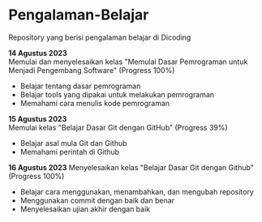 # Pengalaman-Belajar
Repository yang berisi pengalaman belajar di Dicoding

**14 Agustus 2023**  
Memulai dan menyelesaikan kelas "Memulai Dasar Pemrograman untuk Menjadi Pengembang Software" (Progress 100%)
  - Belajar tentang dasar pemrograman
  - Belajar tools yang dipakai untuk melakukan pemrograman
  - Memahami cara menulis kode pemrograman

**15 Agustus 2023**  
Memulai kelas "Belajar Dasar Git dengan GitHub" (Progress 39%)
  - Belajar asal mula Git dan Github
  - Memahami perintah di Github

**16 Agustus 2023**
Menyelesaikan kelas "Belajar Dasar Git dengan Github" (Progress 100%)
  - Belajar cara menggunakan, menambahkan, dan mengubah repository
  - Menggunakan commit dengan baik dan benar
  - Menyelesaikan ujian akhir dengan baik
